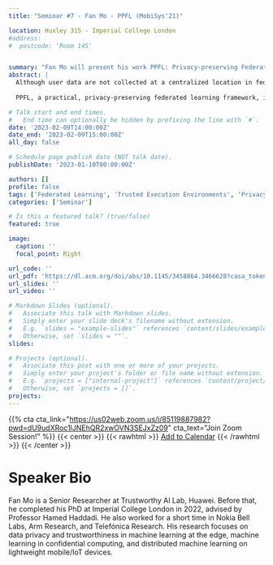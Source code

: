 ```yaml
---
title: "Seminar #7 - Fan Mo - PPFL (MobiSys'21)"

location: Huxley 315 - Imperial College London
#address:
#  postcode: 'Room 145'


summary: "Fan Mo will present his work PPFL: Privacy-preserving Federated Learning with Trusted Execution Environments (MobiSys'21)"
abstract: |
  Although user data are not collected at a centralized location in federated learning (FL), adversaries can still execute various types of privacy attacks to retrieve sensitive information from the FL model parameters themselves, thus breaking the initial privacy promises behind FL.
  
  PPFL, a practical, privacy-preserving federated learning framework, is proposed to protect clients’ private information against known privacy-related attacks. PPFL adopts greedy layer-wise FL training and updates layers always inside Trusted Execution Environments (TEEs) at both server and clients. We implemented PPFL with mobile-like TEE (i.e., TrustZone) and server-like TEE (i.e., Intel SGX) and empirically tested its performance. For the first time, we showed the possibility of fully guaranteeing privacy and achieving comparable ML model utility with regular end-to-end FL, without significant communication and system overhead.

# Talk start and end times.
#   End time can optionally be hidden by prefixing the line with `#`.
date: '2023-02-09T14:00:00Z'
date_end: '2023-02-09T15:00:00Z'
all_day: false

# Schedule page publish date (NOT talk date).
publishDate: '2023-01-10T00:00:00Z'

authors: []
profile: false
tags: ['Federated Learning', 'Trusted Execution Environments', 'Privacy', 'Intel SGX', 'Adversarial Attacks']
categories: ['Seminar']

# Is this a featured talk? (true/false)
featured: true

image:
  caption: ''
  focal_point: Right

url_code: ''
url_pdf: 'https://dl.acm.org/doi/abs/10.1145/3458864.3466628?casa_token=J6ja1oF8qmoAAAAA:UA_3MRt-a66Q98kNg5-gEL_KdNBlLVNupGoV3nE89NvuSKuaP45Y6App8OzGztUP1R7iQ4zGcq2yHQ'
url_slides: ''
url_video: ''

# Markdown Slides (optional).
#   Associate this talk with Markdown slides.
#   Simply enter your slide deck's filename without extension.
#   E.g. `slides = "example-slides"` references `content/slides/example-slides.md`.
#   Otherwise, set `slides = ""`.
slides:

# Projects (optional).
#   Associate this post with one or more of your projects.
#   Simply enter your project's folder or file name without extension.
#   E.g. `projects = ["internal-project"]` references `content/project/deep-learning/index.md`.
#   Otherwise, set `projects = []`.
projects:
---
```


{{% cta cta_link="https://us02web.zoom.us/j/85119887982?pwd=dU9udXRoc1lJNEhQR2xwOVN3SEJxZz09" cta_text="Join Zoom Session!" %}}
{{< center >}}
{{< rawhtml >}}
<a title="Add to Calendar" class="addeventatc" data-id="wM15912240" href="https://www.addevent.com/event/wM15912240" target="_blank">Add to Calendar</a>
	<script type="text/javascript" src="https://cdn.addevent.com/libs/atc/1.6.1/atc.min.js" async defer></script>
{{< /rawhtml >}}
{{< /center >}}

# Speaker Bio

Fan Mo is a Senior Researcher at Trustworthy AI Lab, Huawei. Before that, he completed his PhD at Imperial College London in 2022, advised by Professor Hamed Haddadi. He also worked for a short time in Nokia Bell Labs, Arm Research, and Telefónica Research. His research focuses on data privacy and trustworthiness in machine learning at the edge, machine learning in confidential computing, and distributed machine learning on lightweight mobile/IoT devices.
